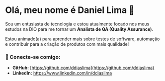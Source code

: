 # Olá, meu nome é Daniel Lima 👋

Sou um entusiasta de tecnologia e estou atualmente focado nos meus estudos na DIO para me tornar um **Analista de QA (Quality Assurance)**.

Estou animado(a) para aprender mais sobre testes de software, automação e contribuir para a criação de produtos com mais qualidade!

### 🚀 Conecte-se comigo:
* **GitHub:** [https://github.com/ddiaslima](https://github.com/ddiaslima)
* **LinkedIn:** https://www.linkedin.com/in/ddiaslima
